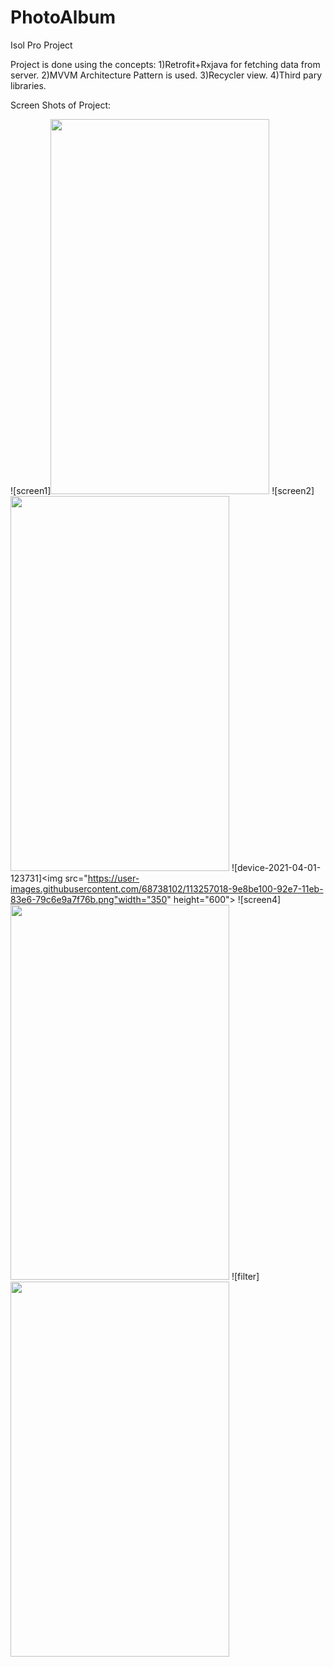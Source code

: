 # PhotoAlbum
Isol Pro Project

Project is done using the concepts:
1)Retrofit+Rxjava for fetching data from server.
2)MVVM Architecture Pattern is used. 
3)Recycler view.
4)Third pary libraries.

Screen Shots of Project:

![screen1]<img src="https://user-images.githubusercontent.com/68738102/113256877-6dabac00-92e7-11eb-9b70-d9818436ddc7.png" width="350" height="600">
![screen2]<img src="https://user-images.githubusercontent.com/68738102/113256973-92a01f00-92e7-11eb-9ab4-2dc8f6725fe1.png" width="350" height="600">
![device-2021-04-01-123731]<img src="https://user-images.githubusercontent.com/68738102/113257018-9e8be100-92e7-11eb-83e6-79c6e9a7f76b.png"width="350" height="600">
![screen4]<img src="https://user-images.githubusercontent.com/68738102/113257045-a77cb280-92e7-11eb-89c9-0e73eb591377.png" width="350" height="600">
![filter]<img src="https://user-images.githubusercontent.com/68738102/113257073-b1061a80-92e7-11eb-8bb1-d36e36c7444d.png" width="350" height="600">
